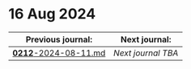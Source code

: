 # 16 Aug 2024

| Previous journal: | Next journal: |
|-|-|
| [**0212**-2024-08-11.md](./0212-2024-08-11.md) | *Next journal TBA* |

